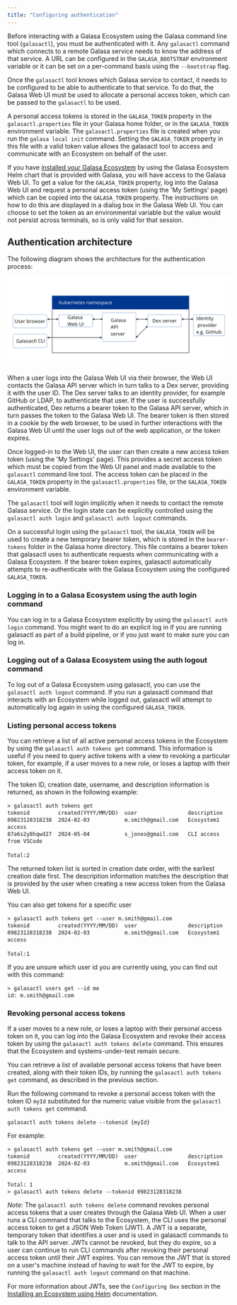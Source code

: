 ```yaml
---
title: "Configuring authentication"
---
```


Before interacting with a Galasa Ecosystem using the Galasa command line tool (`galasactl`), you must be authenticated with it. Any `galasactl` command which connects to a remote Galasa service needs to know the address of that service. A URL can be configured in the  `GALASA_BOOTSTRAP` environment variable or it can be set on a per-command basis using the `--bootstrap` flag.

Once the `galasactl` tool knows which Galasa service to contact, it needs to be configured to be able to authenticate to that service.
To do that, the Galasa Web UI must be used to allocate a personal access token, which can be passed to the `galasactl` to be used.

A personal access tokens is stored in the `GALASA_TOKEN` property in the `galasactl.properties` file in your Galasa home folder, or in the `GALASA_TOKEN` environment variable. The `galasactl.properties` file is created when you run the `galasa local init` command. Setting the `GALASA_TOKEN` property in this file with a valid token value allows the galasactl tool to access and communicate with an Ecosystem on behalf of the user.

If you have [installed your Galasa Ecosystem](./ecosystem-installing-k8s.md) by using the Galasa Ecosystem Helm chart that is provided with Galasa, you will have access to the Galasa Web UI. To get a value for the `GALASA_TOKEN` property, log into the Galasa Web UI and request a personal access token (using the 'My Settings' page) which can be copied into the `GALASA_TOKEN` property. The instructions on how to do this are displayed in a dialog box in the Galasa Web UI. You can choose to set the token as an environmental variable but the value would not persist across terminals, so is only valid for that session.

## Authentication architecture

The following diagram shows the architecture for the authentication process:

![Galasa ecosystem architecture:](ecosystem-cluster-auth.svg)


When a user logs into the Galasa Web UI via their browser, the Web UI contacts the Galasa API server which in turn talks to a Dex server, providing it with the user ID. The Dex server talks to an identity provider, for example GitHub or LDAP, to authenticate that user. If the user is successfully authenticated, Dex returns a bearer token to the Galasa API server, which in turn passes the token to the Galasa Web UI. The bearer token is then stored in a cookie by the web browser, to be used in further interactions with the Galasa Web UI until the user logs out of the web application, or the token expires.

Once logged-in to the Web UI, the user can then create a new access token token (using the 'My Settings' page). This provides a secret access token which must be copied from the Web UI panel and made available to the `galasactl` command line tool. The access token can be placed in the `GALASA_TOKEN` property in the `galasactl.properties` file, or the `GALASA_TOKEN` environment variable.

The `galasactl` tool will login implicitly when it needs to contact the remote Galasa service. Or the login state can be explicitly controlled using the `galasactl auth login` and `galasactl auth logout` commands.

On a successful login using the `galasactl` tool, the `GALASA_TOKEN` will be used to create a new temporary bearer token, which is stored in the `bearer-tokens` folder in the Galasa home directory. This file contains a bearer token that galasactl uses to authenticate requests when communicating with a Galasa Ecosystem. If the bearer token expires, galasactl automatically attempts to re-authenticate with the Galasa Ecosystem using the configured `GALASA_TOKEN`.


### Logging in to a Galasa Ecosystem using the auth login command

You can log in to a Galasa Ecosystem explicitly by using the `galasactl auth login` command. You might want to do an explicit log in if you are running galasactl as part of a build pipeline, or if you just want to make sure you can log in.


### Logging out of a Galasa Ecosystem using the auth logout command

To log out of a Galasa Ecosystem using galasactl, you can use the `galasactl auth logout` command. If you run a galasactl command that interacts with an Ecosystem while logged out, galasactl will attempt to automatically log again in using the configured `GALASA_TOKEN`.


### Listing personal access tokens

You can retrieve a list of all active personal access tokens in the Ecosystem by using the `galasactl auth tokens get` command. This information is useful if you need to query active tokens with a view to revoking a particular token, for example, if a user moves to a new role, or loses a laptop with their access token on it.

The token ID, creation date, username, and description information is returned, as shown in the following example:

```console
> galasactl auth tokens get 
tokenid         created(YYYY/MM/DD)  user                description
09823128318238  2024-02-03           m.smith@gmail.com   Ecosystem1 access 
87a6s2y8hqwd27  2024-05-04           s_jones@gmail.com   CLI access from VSCode

Total:2
```

The returned token list is sorted in creation date order, with the earliest creation date first. The description information matches the description that is provided by the user when creating a new access token from the Galasa Web UI.

You can also get tokens for a specific user

```console
> galasactl auth tokens get --user m.smith@gmail.com
tokenid         created(YYYY/MM/DD)  user                description
09823128318238  2024-02-03           m.smith@gmail.com   Ecosystem1 access 

Total:1
```

If you are unsure which user id you are currently using, you can find out with this command:

```console
> galasactl users get --id me  
id: m.smith@gmail.com
```

### Revoking personal access tokens

If a user moves to a new role, or loses a laptop with their personal access token on it, you can log into the Galasa Ecosystem and revoke their access token by using the `galasactl auth tokens delete` command. This ensures that the Ecosystem and systems-under-test remain secure.

You can retrieve a list of available personal access tokens that have been created, along with their token IDs, by running the `galasactl auth tokens get` command, as described in the previous section. 


Run the following command to revoke a personal access token with the token ID `myId` substituted for the numeric value visible from the `galasactl auth tokens get` command.

```shell
galasactl auth tokens delete --tokenid {myId}
```

For example:

```console
> galasactl auth tokens get --user m.smith@gmail.com
tokenid         created(YYYY/MM/DD)  user                description
09823128318238  2024-02-03           m.smith@gmail.com   Ecosystem1 access 

Total: 1
> galasactl auth tokens delete --tokenid 09823128318238
```

*Note:* The `galasactl auth tokens delete` command revokes personal access tokens that a user creates through the Galasa Web UI. When a user runs a CLI command that talks to the Ecosystem, the CLI uses the personal access token to get a JSON Web Token (JWT). A JWT is a separate, temporary token that identifies a user and is used in galasactl commands to talk to the API server. JWTs cannot be revoked, but they do expire, so a user can continue to run CLI commands after revoking their personal access token until their JWT expires. You can remove the JWT that is stored on a user's machine instead of having to wait for the JWT to expire, by running the `galasactl auth logout` command on that machine.

For more information about JWTs, see the `Configuring Dex` section in the [Installing an Ecosystem using Helm](./ecosystem-installing-k8s.md) documentation.







